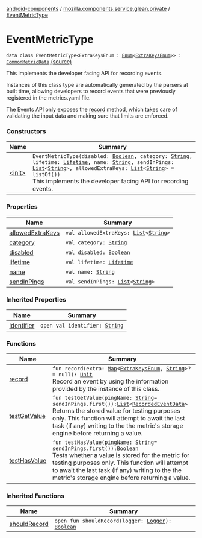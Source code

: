 [android-components](../../index.md) / [mozilla.components.service.glean.private](../index.md) / [EventMetricType](./index.md)

# EventMetricType

`data class EventMetricType<ExtraKeysEnum : `[`Enum`](https://kotlinlang.org/api/latest/jvm/stdlib/kotlin/-enum/index.html)`<`[`ExtraKeysEnum`](index.md#ExtraKeysEnum)`>> : `[`CommonMetricData`](../-common-metric-data/index.md) [(source)](https://github.com/mozilla-mobile/android-components/blob/master/components/service/glean/src/main/java/mozilla/components/service/glean/private/EventMetricType.kt#L32)

This implements the developer facing API for recording events.

Instances of this class type are automatically generated by the parsers at built time,
allowing developers to record events that were previously registered in the metrics.yaml file.

The Events API only exposes the [record](record.md) method, which takes care of validating the input
data and making sure that limits are enforced.

### Constructors

| Name | Summary |
|---|---|
| [&lt;init&gt;](-init-.md) | `EventMetricType(disabled: `[`Boolean`](https://kotlinlang.org/api/latest/jvm/stdlib/kotlin/-boolean/index.html)`, category: `[`String`](https://kotlinlang.org/api/latest/jvm/stdlib/kotlin/-string/index.html)`, lifetime: `[`Lifetime`](../-lifetime/index.md)`, name: `[`String`](https://kotlinlang.org/api/latest/jvm/stdlib/kotlin/-string/index.html)`, sendInPings: `[`List`](https://kotlinlang.org/api/latest/jvm/stdlib/kotlin.collections/-list/index.html)`<`[`String`](https://kotlinlang.org/api/latest/jvm/stdlib/kotlin/-string/index.html)`>, allowedExtraKeys: `[`List`](https://kotlinlang.org/api/latest/jvm/stdlib/kotlin.collections/-list/index.html)`<`[`String`](https://kotlinlang.org/api/latest/jvm/stdlib/kotlin/-string/index.html)`> = listOf())`<br>This implements the developer facing API for recording events. |

### Properties

| Name | Summary |
|---|---|
| [allowedExtraKeys](allowed-extra-keys.md) | `val allowedExtraKeys: `[`List`](https://kotlinlang.org/api/latest/jvm/stdlib/kotlin.collections/-list/index.html)`<`[`String`](https://kotlinlang.org/api/latest/jvm/stdlib/kotlin/-string/index.html)`>` |
| [category](category.md) | `val category: `[`String`](https://kotlinlang.org/api/latest/jvm/stdlib/kotlin/-string/index.html) |
| [disabled](disabled.md) | `val disabled: `[`Boolean`](https://kotlinlang.org/api/latest/jvm/stdlib/kotlin/-boolean/index.html) |
| [lifetime](lifetime.md) | `val lifetime: `[`Lifetime`](../-lifetime/index.md) |
| [name](name.md) | `val name: `[`String`](https://kotlinlang.org/api/latest/jvm/stdlib/kotlin/-string/index.html) |
| [sendInPings](send-in-pings.md) | `val sendInPings: `[`List`](https://kotlinlang.org/api/latest/jvm/stdlib/kotlin.collections/-list/index.html)`<`[`String`](https://kotlinlang.org/api/latest/jvm/stdlib/kotlin/-string/index.html)`>` |

### Inherited Properties

| Name | Summary |
|---|---|
| [identifier](../-common-metric-data/identifier.md) | `open val identifier: `[`String`](https://kotlinlang.org/api/latest/jvm/stdlib/kotlin/-string/index.html) |

### Functions

| Name | Summary |
|---|---|
| [record](record.md) | `fun record(extra: `[`Map`](https://kotlinlang.org/api/latest/jvm/stdlib/kotlin.collections/-map/index.html)`<`[`ExtraKeysEnum`](index.md#ExtraKeysEnum)`, `[`String`](https://kotlinlang.org/api/latest/jvm/stdlib/kotlin/-string/index.html)`>? = null): `[`Unit`](https://kotlinlang.org/api/latest/jvm/stdlib/kotlin/-unit/index.html)<br>Record an event by using the information provided by the instance of this class. |
| [testGetValue](test-get-value.md) | `fun testGetValue(pingName: `[`String`](https://kotlinlang.org/api/latest/jvm/stdlib/kotlin/-string/index.html)` = sendInPings.first()): `[`List`](https://kotlinlang.org/api/latest/jvm/stdlib/kotlin.collections/-list/index.html)`<`[`RecordedEventData`](../../mozilla.components.service.glean.storages/-recorded-event-data/index.md)`>`<br>Returns the stored value for testing purposes only. This function will attempt to await the last task (if any) writing to the the metric's storage engine before returning a value. |
| [testHasValue](test-has-value.md) | `fun testHasValue(pingName: `[`String`](https://kotlinlang.org/api/latest/jvm/stdlib/kotlin/-string/index.html)` = sendInPings.first()): `[`Boolean`](https://kotlinlang.org/api/latest/jvm/stdlib/kotlin/-boolean/index.html)<br>Tests whether a value is stored for the metric for testing purposes only. This function will attempt to await the last task (if any) writing to the the metric's storage engine before returning a value. |

### Inherited Functions

| Name | Summary |
|---|---|
| [shouldRecord](../-common-metric-data/should-record.md) | `open fun shouldRecord(logger: `[`Logger`](../../mozilla.components.support.base.log.logger/-logger/index.md)`): `[`Boolean`](https://kotlinlang.org/api/latest/jvm/stdlib/kotlin/-boolean/index.html) |
